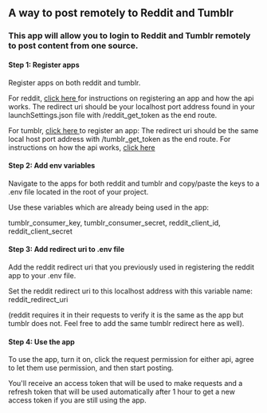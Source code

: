 <H2>A way to post remotely to Reddit and Tumblr</H2>
<h3>This app will allow you to login to Reddit and Tumblr remotely to post content from one source.</h3>

<h4>Step 1: Register apps</h4>
<p>Register apps on both reddit and tumblr. </p>

<p>For reddit, <a href=https://github.com/reddit-archive/reddit/wiki/OAuth2>click here </a>for instructions on registering an app and how the api works. The redirect uri should be your localhost port address found in your launchSettings.json file with /reddit_get_token as the end route.</p>

<p>For tumblr, <a href=https://www.tumblr.com/oauth/apps>click here </a> to register an app:
The redirect uri should be the same local host port address with /tumblr_get_token as the end route.
For instructions on how the api works, <a href=https://www.tumblr.com/docs/en/api/v2>click here</a></p>


<h4>Step 2: Add env variables</h4>
<p>Navigate to the apps for both reddit and tumblr and copy/paste the keys to a .env file located in the root of your project.</p>
<p>Use these variables which are already being used in the app:</p>
tumblr_consumer_key,
tumblr_consumer_secret,
reddit_client_id,
reddit_client_secret

<h4>Step 3: Add redirect uri to .env file</h4>
<p>Add the reddit redirect uri that you previously used in registering the reddit app to your .env file.</p>
<p>Set the reddit redirect uri to this localhost address with this variable name: reddit_redirect_uri</p>
<p>(reddit requires it in their requests to verify it is the same as the app but tumblr does not. Feel free to add the same tumblr redirect here as well).</p>

<h4>Step 4: Use the app</h4>
<p>To use the app, turn it on, click the request permission for either api, agree to let them use permission, and then start posting.</p>
<p>You'll receive an access token that will be used to make requests and a refresh token that will be used automatically after 1 hour to get a new access token if you are still using the app.</p>
